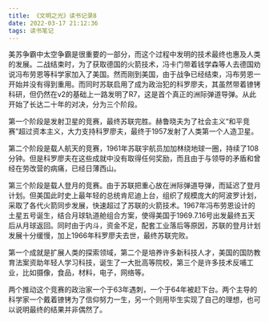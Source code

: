 ```yaml
---
title: 《文明之光》读书记录8
date: 2022-03-17 21:12:36
tags: 读书笔记
---
```

美苏争霸中太空争霸是很重要的一部分，而这个过程中发明的技术最终也惠及人类的发展。二战结束时，为了获取德国的火箭技术，冯卡门带着钱学森等人去德国劝说冯布劳恩等科学家加入了美国。然而刚到美国，由于战争已经结束，冯布劳恩一开始并没有得到重用。而同时苏联启用了成为政治犯的科罗廖夫，其虽然带着镣铐科研，但仍然在v2的基础上一路发明了R7，这是首个真正的洲际弹道导弹。从此开始了长达二十年的对决，分为三个阶段。

第一个阶段是发射卫星的竞赛，最终苏联完胜。赫鲁晓夫为了社会主义“和平竞赛”超过资本主义，大力支持科罗廖夫，最终于1957发射了人类第一个人造卫星。

第二个阶段是载人航天的竞赛，1961年苏联宇航员加加林绕地球一圈，持续了108分钟。但是科罗廖夫在这些成就中没有取得任何奖励，而且由于与领导的矛盾和曾经在劳改营的病痛，已经日薄西山。

第三个阶段是载人登月的竞赛。由于苏联把重心放在洲际弹道导弹，而延迟了登月计划。但美国此时史上最年轻的总统肯尼迪上台，组织了规模庞大的阿波罗计划，采取了各代火箭同步发展，快速超过了苏联的火箭技术。1967年冯布劳恩设计的土星五号诞生，结合月球轨道舱组合方案，使得美国于1969.7.16号出发最终五天后从月球返回。同时由于内斗，资金不足，配套工业落后等原因，苏联的登月计划发展十分缓慢，加上1966年科罗廖夫去世，最终苏联完败。

第一个成就是扩展人类的探索领域，第二个是培养许多新科技人才，美国的国防教育法案资助年轻人学习科技，诞生了一大批高等院校，第三个是许多技术反哺工业，比如摄像，食品，材料，电子，网络等。

两个推动这个竞赛的政治家一个于63年遇刺，一个于64年被赶下台。两个主导的科学家一个戴着镣铐为了信仰努力一生，另一个则用毕生实现了自己的理想，也可以说明最终的结果并非偶然了。
